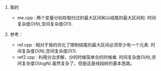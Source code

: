 1. 我的
    - me.cpp : 两个变量分别存取扫过的最大区间和以结尾的最大区间和. 时间复杂度$O(N)$,空间复杂度$O(1)$.
    
2. 参考：
    - ref.cpp : 相对于我的优化了限制结尾的最大区间必须至少有一个元素. 时间复杂度$O(N)$,空间复杂度$O(1)$.
    - ref2.cpp : 利用分治求解，分的时候简单合的时候难. 时间复杂度$O(N)$,空间复杂度$O(logN)$.虽然复杂了，但是这是线段树的基本思路。